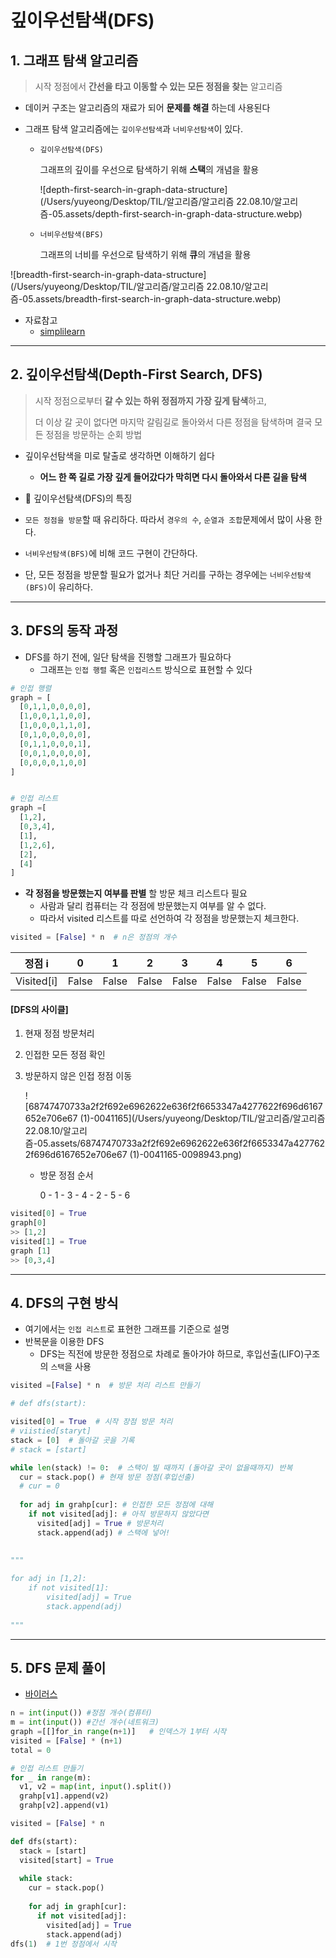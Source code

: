 # 깊이우선탐색(DFS)

## 1. 그래프 탐색 알고리즘

> 시작 정점에서 **간선을 타고 이동할 수 있는 모든 정점을 찾는** 알고리즘 

- 데이커 구조는 알고리즘의 재료가 되어 **문제를 해결** 하는데 사용된다

- 그래프 탐색 알고리즘에는 `깊이우선탐색`과 `너비우선탐색`이 있다. 

  - `깊이우선탐색(DFS)`

    그래프의 깊이를 우선으로 탐색하기 위해 **스택**의 개념을 활용

    ![depth-first-search-in-graph-data-structure](/Users/yuyeong/Desktop/TIL/알고리즘/알고리즘 22.08.10/알고리즘-05.assets/depth-first-search-in-graph-data-structure.webp)

  - `너비우선탐색(BFS)`

    그래프의 너비를 우선으로 탐색하기 위해 **큐**의 개념을 활용

![breadth-first-search-in-graph-data-structure](/Users/yuyeong/Desktop/TIL/알고리즘/알고리즘 22.08.10/알고리즘-05.assets/breadth-first-search-in-graph-data-structure.webp)

- 자료참고
  - [simplilearn](https://www.simplilearn.com/tutorials/data-structure-tutorial/graphs-in-data-structure)

---

## 2. 깊이우선탐색(Depth-First Search, DFS)

> 시작 정점으로부터 **갈 수 있는 하위 정점까지 가장 깊게 탐색**하고, 
>
> 더 이상 갈 곳이 없다면 마지막 갈림길로 돌아와서 다른 정점을 탐색하며 결국 모든 정점을 방문하는 순회 방법

- 깊이우선탐색을 미로 탈출로 생각하면 이해하기 쉽다
  - **어느 한 쪽 길로 가장 깊게 들어갔다가 막히면 다시 돌아와서 다른 길을 탐색**

-  🔻 깊이우선탐색(DFS)의 특징
  - `모든 정점을 방문`할 때 유리하다. 따라서 `경우의 수`, `순열과 조합`문제에서 많이 사용 한다. 
  - `너비우선탐색(BFS)`에 비해 코드 구현이 간단하다.
  - 단, 모든 정점을 방문할 필요가 없거나 최단 거리를 구하는 경우에는 `너비우선탐색(BFS)`이 유리하다.



---

## 3. DFS의 동작 과정

- DFS를 하기 전에, 일단 탐색을 진행할 그래프가 필요하다
  - 그래프는 `인접 행렬` 혹은 `인접리스트` 방식으로 표현할 수 있다

```python
# 인접 행렬
graph = [
  [0,1,1,0,0,0,0],
  [1,0,0,1,1,0,0],
  [1,0,0,0,1,1,0],
  [0,1,0,0,0,0,0],
  [0,1,1,0,0,0,1],
  [0,0,1,0,0,0,0],
  [0,0,0,0,1,0,0]
]


# 인접 리스트
graph =[
  [1,2],
  [0,3,4],
  [1],
  [1,2,6],
  [2],
  [4]
]
```

- **각 정점을 방문했는지 여부를 판별** 할 방문 체크 리스트다 필요
  - 사람과 달리 컴퓨터는 각 정점에 방문했는지 여부를 알 수 없다.
  - 따라서 visited 리스트를 따로 선언하여 각 정점을 방문했는지 체크한다.

```python
visited = [False] * n  # n은 정점의 개수 
```

| 정점 i     | 0     | 1     | 2     | 3     | 4     | 5     | 6     |
| ---------- | ----- | ----- | ----- | ----- | ----- | ----- | ----- |
| Visited[i] | False | False | False | False | False | False | False |

#### [DFS의 사이클]                                      

1. 현재 정점 방문처리                  

2. 인접한 모든 정점 확인

3. 방문하지 않은 인접 정점 이동 

   ![68747470733a2f2f692e6962622e636f2f6653347a4277622f696d6167652e706e67 (1)-0041165](/Users/yuyeong/Desktop/TIL/알고리즘/알고리즘 22.08.10/알고리즘-05.assets/68747470733a2f2f692e6962622e636f2f6653347a4277622f696d6167652e706e67 (1)-0041165-0098943.png)

   - 방문 정점 순서

     0 - 1 - 3 - 4 - 2 - 5 - 6

```python
visited[0] = True
graph[0]
>> [1,2]
visited[1] = True
graph [1]
>> [0,3,4]
```

---

## 4. DFS의 구현 방식

- 여기에서는 `인접 리스트`로 표현한 그래프를 기준으로 설명
- 반복문을 이용한 DFS
  - DFS는 직전에 방문한 정점으로 차례로 돌아가야 하므로, 후입선출(LIFO)구조의 `스택`을 사용

```python
visited =[False] * n  # 방문 처리 리스트 만들기

# def dfs(start):

visited[0] = True  # 시작 장점 방문 처리
# viistied[staryt]
stack = [0]  # 돌아갈 곳을 기록
# stack = [start]

while len(stack) != 0:  # 스택이 빌 때까지 (돌아갈 곳이 없을때까지) 반복
  cur = stack.pop() # 현재 방문 정점(후입선출)
  # cur = 0
  
  for adj in grahp[cur]: # 인접한 모든 정점에 대해
    if not visited[adj]: # 아직 방문하지 않았다면 
      visited[adj] = True # 방문처리
      stack.append(adj) # 스택에 넣어!
      
      
"""

for adj in [1,2]:
	if not visited[1]:
		visited[adj] = True
		stack.append(adj)
		
"""
```

---

##  5. DFS 문제 풀이

- [바이러스](https://www.acmicpc.net/problem/2606)

```python
n = int(input()) #정점 개수(컴퓨터)
m = int(input()) #간선 개수(네트워크)
graph =[[]for_in range(n+1)]   # 인덱스가 1부터 시작
visited = [False] * (n+1)
total = 0

# 인접 리스트 만들기
for _ in range(m):
  v1, v2 = map(int, input().split())
  grahp[v1].append(v2)
  grahp[v2].append(v1)

```

```python
visited = [False] * n

def dfs(start):
  stack = [start]
  visited[start] = True
  
  while stack:
    cur = stack.pop()
    
    for adj in graph[cur]:
      if not visited[adj]:
        visited[adj] = True
        stack.append(adj)
dfs(1)  # 1번 정점에서 시작 
```

